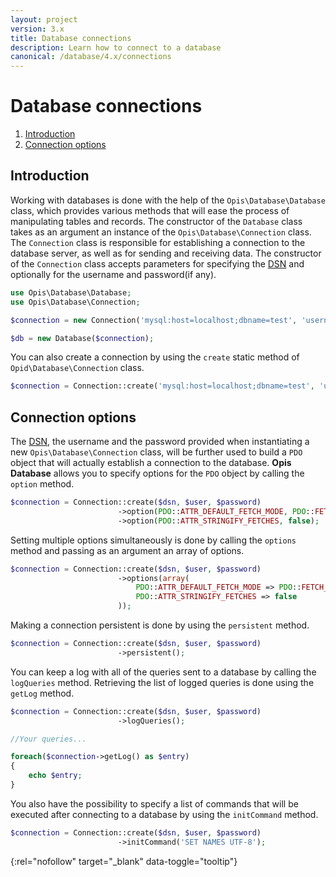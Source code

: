 ```yaml
---
layout: project
version: 3.x
title: Database connections
description: Learn how to connect to a database
canonical: /database/4.x/connections
---
```


# Database connections

1. [Introduction](#introduction)
2. [Connection options](#connection-options)

## Introduction

Working with databases is done with the help of the `Opis\Database\Database` class, which provides various methods
that will ease the process of manipulating tables and records. 
The constructor of the `Database` class takes as an argument an instance of the `Opis\Database\Connection` class. 
The `Connection` class is responsible for establishing a connection to the database server, as well as for 
sending and receiving data. The constructor of the `Connection` class accepts parameters for specifying
the [DSN] and optionally for the username and password(if any). 

```php
use Opis\Database\Database;
use Opis\Database\Connection;

$connection = new Connection('mysql:host=localhost;dbname=test', 'username', 'password');

$db = new Database($connection);
```

You can also create a connection by using the `create` static method of `Opid\Database\Connection` class. 

```php
$connection = Connection::create('mysql:host=localhost;dbname=test', 'user', 'password');
```

## Connection options

The [DSN], the username and the password provided when instantiating a new
`Opis\Database\Connection` class, will be further used to build a `PDO` object that will actually
 establish a connection to the database. 
**Opis Database** allows you to specify options for the `PDO` object by calling the `option` method. 

```php
$connection = Connection::create($dsn, $user, $password)
                        ->option(PDO::ATTR_DEFAULT_FETCH_MODE, PDO::FETCH_OBJ)
                        ->option(PDO::ATTR_STRINGIFY_FETCHES, false);
```

Setting multiple options simultaneously is done by calling the `options` method 
and passing as an argument an array of options.

```php
$connection = Connection::create($dsn, $user, $password)
                        ->options(array(
                            PDO::ATTR_DEFAULT_FETCH_MODE => PDO::FETCH_OBJ,
                            PDO::ATTR_STRINGIFY_FETCHES => false
                        ));
```

Making a connection persistent is done by using the `persistent` method. 

```php
$connection = Connection::create($dsn, $user, $password)
                        ->persistent();
```

You can keep a log with all of the queries sent to a database by calling the `logQueries` method. 
Retrieving the list of logged queries is done using the `getLog` method. 

```php
$connection = Connection::create($dsn, $user, $password)
                        ->logQueries();

//Your queries...

foreach($connection->getLog() as $entry)
{
    echo $entry;
}
```

You also have the possibility to specify a list of commands that will be executed after connecting
to a database by using the `initCommand` method. 

```php
$connection = Connection::create($dsn, $user, $password)
                        ->initCommand('SET NAMES UTF-8');
```


[DSN]: http://en.wikipedia.org/wiki/Data_source_name "Data source name" 
{:rel="nofollow" target="_blank" data-toggle="tooltip"}